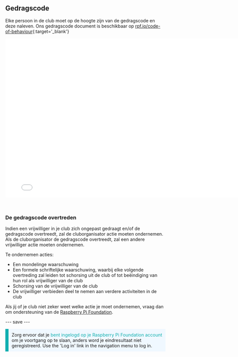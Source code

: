 ## Gedragscode

Elke persoon in de club moet op de hoogte zijn van de gedragscode en deze naleven. Ons gedragscode document is beschikbaar op [rpf.io/code-of-behaviour](http://rpf.io/code-of-behaviour){:target='_blank'}

<embed src="images/Raspberry_Pi_Foundation-safeguarding-code-of-behaviour.pdf" width="790" height="500" 
 type="application/pdf">
  </p> 
  
  <p spaces-before="0">
    <br>
  </p>
<h3 spaces-before="0">
  De gedragscode overtreden
</h3>

<p spaces-before="0">
  Indien een vrijwilliger in je club zich ongepast gedraagt en/of de gedragscode overtreedt, zal de cluborganisator actie moeten ondernemen. Als de cluborganisator de gedragscode overtreedt, zal een andere vrijwilliger actie moeten ondernemen.
</p>

<p spaces-before="0">
  Te ondernemen acties:
</p>

<ul>
  <li>
    Een mondelinge waarschuwing
  </li>
  <li>
    Een formele schriftelijke waarschuwing, waarbij elke volgende overtreding zal leiden tot schorsing uit de club of tot beëindiging van hun rol als vrijwilliger van de club
  </li>
  <li>
    Schorsing van de vrijwilliger van de club
  </li>
  <li>
    De vrijwilliger verbieden deel te nemen aan verdere activiteiten in de club
  </li>
</ul>

<p spaces-before="0">
  Als jij of je club niet zeker weet welke actie je moet ondernemen, vraag dan om ondersteuning van de <a href="mailto:safeguarding@raspberrypi.org">Raspberry Pi Foundation</a>.
</p>

<p spaces-before="0">
  --- save ---
</p>

<p style="border-left: solid; border-width:10px; border-color: #0faeb0; background-color: aliceblue; padding: 10px;">
Zorg ervoor dat je <span style="color: #0faeb0">bent ingelogd op je Raspberry Pi Foundation account</span> om je voortgang op te slaan, anders word je eindresultaat niet geregistreerd. Use the 'Log in' link in the navigation menu to log in.
</p>
